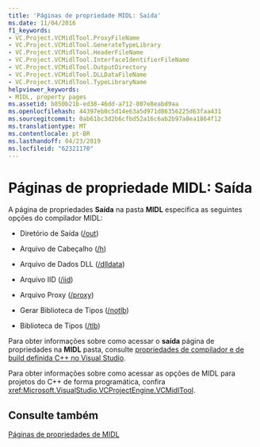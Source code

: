 ```yaml
---
title: 'Páginas de propriedade MIDL: Saída'
ms.date: 11/04/2016
f1_keywords:
- VC.Project.VCMidlTool.ProxyFileName
- VC.Project.VCMidlTool.GenerateTypeLibrary
- VC.Project.VCMidlTool.HeaderFileName
- VC.Project.VCMidlTool.InterfaceIdentifierFileName
- VC.Project.VCMidlTool.OutputDirectory
- VC.Project.VCMidlTool.DLLDataFileName
- VC.Project.VCMidlTool.TypeLibraryName
helpviewer_keywords:
- MIDL, property pages
ms.assetid: b850b21b-ed38-46dd-a712-807e8eabd9aa
ms.openlocfilehash: 44397eb0c5d14e63a5d971d86356225d63faa431
ms.sourcegitcommit: 0ab61bc3d2b6cfbd52a16c6ab2b97a8ea1864f12
ms.translationtype: MT
ms.contentlocale: pt-BR
ms.lasthandoff: 04/23/2019
ms.locfileid: "62321170"
---
```

# <a name="midl-property-pages-output"></a>Páginas de propriedade MIDL: Saída

A página de propriedades **Saída** na pasta **MIDL** especifica as seguintes opções do compilador MIDL:

- Diretório de Saída ([/out](https://msdn.microsoft.com/library/windows/desktop/aa367358))

- Arquivo de Cabeçalho ([/h](https://msdn.microsoft.com/library/windows/desktop/aa367325))

- Arquivo de Dados DLL ([/dlldata](https://msdn.microsoft.com/library/windows/desktop/aa367322))

- Arquivo IID ([/iid](https://msdn.microsoft.com/library/windows/desktop/aa367329))

- Arquivo Proxy ([/proxy](https://msdn.microsoft.com/library/windows/desktop/aa367362))

- Gerar Biblioteca de Tipos ([/notlb](https://msdn.microsoft.com/library/windows/desktop/aa367343))

- Biblioteca de Tipos ([/tlb](https://msdn.microsoft.com/library/windows/desktop/aa367372))

Para obter informações sobre como acessar o **saída** página de propriedades na **MIDL** pasta, consulte [propriedades de compilador e de build definida C++ no Visual Studio](../working-with-project-properties.md).

Para obter informações sobre como acessar as opções de MIDL para projetos do C++ de forma programática, confira <xref:Microsoft.VisualStudio.VCProjectEngine.VCMidlTool>.

## <a name="see-also"></a>Consulte também

[Páginas de propriedades de MIDL](midl-property-pages.md)

